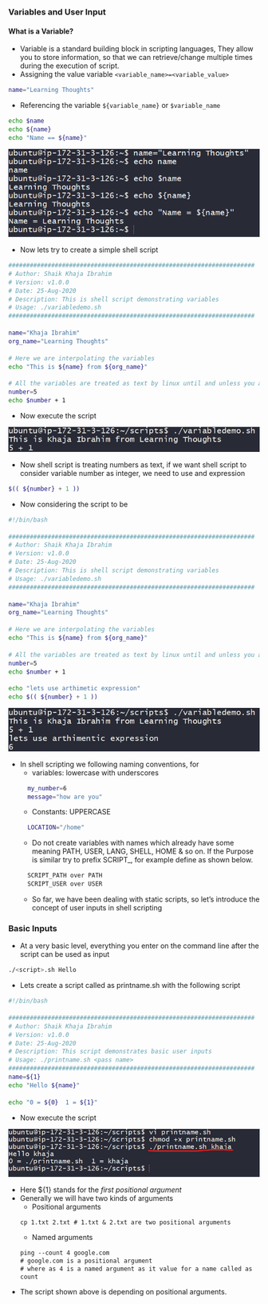 ### Variables and User Input

#### What is a Variable?
* Variable is a standard building block in scripting languages, They allow you to store information, so that we can retrieve/change multiple times during the execution of script.
* Assigning the value variable ```<variable_name>=<variable_value>```

```bash
name="Learning Thoughts"
```

* Referencing the variable ```${variable_name}``` or ```$variable_name```

```bash
echo $name
echo ${name}
echo "Name == ${name}"
```

![preview](./Images/sh5.png)

* Now lets try to create a simple shell script
  
```bash
#####################################################################
# Author: Shaik Khaja Ibrahim
# Version: v1.0.0
# Date: 25-Aug-2020
# Description: This is shell script demonstrating variables
# Usage: ./variabledemo.sh
#####################################################################

name="Khaja Ibrahim"
org_name="Learning Thoughts"

# Here we are interpolating the variables
echo "This is ${name} from ${org_name}"

# All the variables are treated as text by linux until and unless you are explicit
number=5
echo $number + 1
```

* Now execute the script

![preview](./Images/sh6.png)

* Now shell script is treating numbers as text, if we want shell script to consider variable number as integer, we need to use and expression

```bash
$(( ${number} + 1 ))
```
* Now considering the script to be
```bash
#!/bin/bash

#####################################################################
# Author: Shaik Khaja Ibrahim
# Version: v1.0.0
# Date: 25-Aug-2020
# Description: This is shell script demonstrating variables
# Usage: ./variabledemo.sh
#####################################################################

name="Khaja Ibrahim"
org_name="Learning Thoughts"

# Here we are interpolating the variables
echo "This is ${name} from ${org_name}"

# All the variables are treated as text by linux until and unless you are explicit
number=5
echo $number + 1

echo "lets use arthimetic expression"
echo $(( ${number} + 1 ))
```

![preview](./Images/sh7.png)

* In shell scripting we following naming conventions, for
  * variables: lowercase with underscores
  ```bash
    my_number=6
    message="how are you"
  ```
  * Constants: UPPERCASE
  ```bash
    LOCATION="/home"
  ```
  * Do not create variables with names which already have some meaning PATH, USER, LANG, SHELL, HOME & so on. If the Purpose is similar try to prefix SCRIPT_, for example define as shown below.
  ```bash
    SCRIPT_PATH over PATH
    SCRIPT_USER over USER
  ```
  * So far, we have been dealing with static scripts, so let’s introduce the concept of user inputs in shell scripting

### Basic Inputs
* At a very basic level, everything you enter on the command line after the script can be used as input
```bash
./<script>.sh Hello
```
* Lets create a script called as printname.sh with the following script

```bash
#!/bin/bash

#####################################################################
# Author: Shaik Khaja Ibrahim
# Version: v1.0.0
# Date: 25-Aug-2020
# Description: This script demonstrates basic user inputs
# Usage: ./printname.sh <pass name>
#####################################################################
name=${1}
echo "Hello ${name}"

echo "0 = ${0}  1 = ${1}"
```

* Now execute the script

![preview](./Images/sh8.png)

* Here ${1} stands for the _first positional argument_
* Generally we will have two kinds of arguments
    * Positional arguments
    ```
    cp 1.txt 2.txt # 1.txt & 2.txt are two positional arguments
    ```
    * Named arguments
    ```
    ping --count 4 google.com
    # google.com is a positional argument
    # where as 4 is a named argument as it value for a name called as count
    ```
* The script shown above is depending on positional arguments.